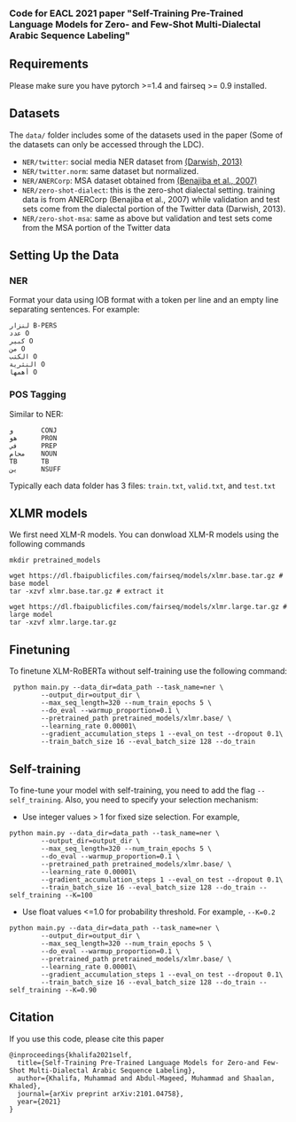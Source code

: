 
### Code for EACL 2021 paper "Self-Training Pre-Trained Language Models for Zero- and Few-Shot Multi-Dialectal Arabic Sequence Labeling"



## Requirements
Please make sure you have pytorch >=1.4 and fairseq >= 0.9 installed.

## Datasets
The `data/` folder includes some of the datasets used in the paper (Some of the datasets can only be accessed through the LDC). 
* `NER/twitter`: social media NER dataset from [(Darwish, 2013)](https://www.aclweb.org/anthology/P13-1153.pdf)
* `NER/twitter.norm`: same dataset but normalized.
* `NER/ANERCorp`: MSA dataset obtained from [(Benajiba et al., 2007)](https://link.springer.com/chapter/10.1007/978-3-540-70939-8_13)
* `NER/zero-shot-dialect`: this is the zero-shot dialectal setting. training data is from ANERCorp (Benajiba et al., 2007) while validation and test sets come from the dialectal portion of the Twitter data (Darwish, 2013).
* `NER/zero-shot-msa`:  same as above but validation and test sets come from the MSA portion of the Twitter data 
## Setting Up the Data
### NER
Format your data using IOB format with a token per line and an empty line separating sentences. For example: 
```
لنزار B-PERS
عدد O
كبير O
من O
الكتب O
النثرية O
أهمها O
```

### POS Tagging 
Similar to NER: 
```
و       CONJ
هو      PRON
في      PREP
محام    NOUN
TB      TB
ين      NSUFF
```
Typically each data folder has 3 files: `train.txt`, `valid.txt`, and `test.txt`

## XLMR models

We first need XLM-R models. You can donwload XLM-R models using the following commands
```
mkdir pretrained_models

wget https://dl.fbaipublicfiles.com/fairseq/models/xlmr.base.tar.gz # base model
tar -xzvf xlmr.base.tar.gz # extract it

wget https://dl.fbaipublicfiles.com/fairseq/models/xlmr.large.tar.gz # large model
tar -xzvf xlmr.large.tar.gz
```


## Finetuning
To finetune XLM-RoBERTa without self-training use the following command: 

```
 python main.py --data_dir=data_path --task_name=ner \
        --output_dir=output_dir \
        --max_seq_length=320 --num_train_epochs 5 \
        --do_eval --warmup_proportion=0.1 \
        --pretrained_path pretrained_models/xlmr.base/ \
        --learning_rate 0.00001\
        --gradient_accumulation_steps 1 --eval_on test --dropout 0.1\
        --train_batch_size 16 --eval_batch_size 128 --do_train

```

## Self-training
To fine-tune your model with self-training, you need to add the flag `--self_training`. Also, you need to specify your selection mechanism:  
* Use integer values > 1 for fixed size selection. For example, 
```
python main.py --data_dir=data_path --task_name=ner \
        --output_dir=output_dir \
        --max_seq_length=320 --num_train_epochs 5 \
        --do_eval --warmup_proportion=0.1 \
        --pretrained_path pretrained_models/xlmr.base/ \
        --learning_rate 0.00001\
        --gradient_accumulation_steps 1 --eval_on test --dropout 0.1\
        --train_batch_size 16 --eval_batch_size 128 --do_train --self_training --K=100
```

* Use float values <=1.0 for probability threshold. For example, `--K=0.2`
```
python main.py --data_dir=data_path --task_name=ner \
        --output_dir=output_dir \
        --max_seq_length=320 --num_train_epochs 5 \
        --do_eval --warmup_proportion=0.1 \
        --pretrained_path pretrained_models/xlmr.base/ \
        --learning_rate 0.00001\
        --gradient_accumulation_steps 1 --eval_on test --dropout 0.1\
        --train_batch_size 16 --eval_batch_size 128 --do_train --self_training --K=0.90
```

## Citation 
If you use this code, please cite this paper
```
@inproceedings{khalifa2021self,
  title={Self-Training Pre-Trained Language Models for Zero-and Few-Shot Multi-Dialectal Arabic Sequence Labeling},
  author={Khalifa, Muhammad and Abdul-Mageed, Muhammad and Shaalan, Khaled},
  journal={arXiv preprint arXiv:2101.04758},
  year={2021}
}
```

